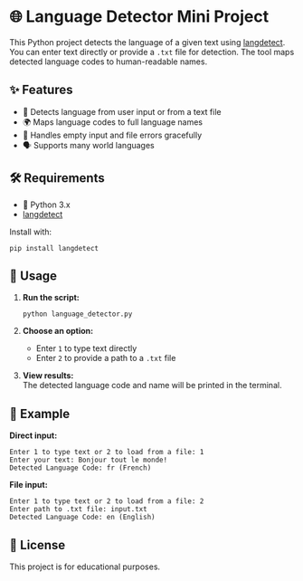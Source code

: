 # 🌐 Language Detector Mini Project

This Python project detects the language of a given text using [langdetect](https://pypi.org/project/langdetect/).  
You can enter text directly or provide a `.txt` file for detection. The tool maps detected language codes to human-readable names.

## ✨ Features

- 📝 Detects language from user input or from a text file
- 🌍 Maps language codes to full language names
- 🚫 Handles empty input and file errors gracefully
- 🗣️ Supports many world languages

## 🛠 Requirements

- 🐍 Python 3.x
- [langdetect](https://pypi.org/project/langdetect/)

Install with:
```
pip install langdetect
```

## 🚀 Usage

1. **Run the script:**
   ```
   python language_detector.py
   ```

2. **Choose an option:**
   - Enter `1` to type text directly
   - Enter `2` to provide a path to a `.txt` file

3. **View results:**  
   The detected language code and name will be printed in the terminal.

## 📄 Example

**Direct input:**
```
Enter 1 to type text or 2 to load from a file: 1
Enter your text: Bonjour tout le monde!
Detected Language Code: fr (French)
```

**File input:**
```
Enter 1 to type text or 2 to load from a file: 2
Enter path to .txt file: input.txt
Detected Language Code: en (English)
```

## 📜 License

This project is for educational purposes.
